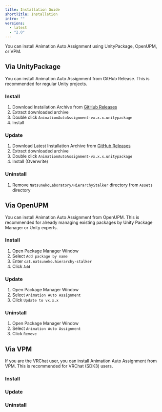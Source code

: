 ```yaml
---
title: Installation Guide
shortTitle: Installation
intro: ""
versions:
  - latest
  - "2.0"
---
```


You can install Animation Auto Assignment using UnityPackage, OpenUPM, or VPM.

## Via UnityPackage

You can install Animation Auto Assignment from GitHub Release.
This is recommended for regular Unity projects.

### Install

1. Download Installation Archive from [GitHub Releases](https://github.com/natsuneko-laboratory/animation-auto-assignment/releases)
2. Extract downloaded archive
3. Double click `AnimationAutoAssignment-vx.x.x.unitypackage`
4. Install

### Update

1. Download Latest Installation Archive from [GitHub Releases](https://github.com/natsuneko-laboratory/animation-auto-assignment/releases)
2. Extract downloaded archive
3. Double click `AnimationAutoAssignment-vx.x.x.unitypackage`
4. Install (Overwrite)

### Uninstall

1. Remove `NatsunekoLaboratory/HierarchyStalker` directory from `Assets` directory

## Via OpenUPM

You can install Animation Auto Assignment from OpenUPM.
This is recommended for already managing existing packages by Unity Package Manager or Unity experts.

### Install

1. Open Package Manager Window
1. Select `Add package by name`
1. Enter `cat.natsuneko.hierarchy-stalker`
1. Click `Add`

### Update

1. Open Package Manager Window
2. Select `Animation Auto Assignment`
3. Click `Update to vx.x.x`

### Uninstall

1. Open Package Manager Window
2. Select `Animation Auto Assignment`
3. Click `Remove`

## Via VPM

If you are the VRChat user, you can install Animation Auto Assignment from VPM. This is recommended for VRChat (SDK3) users.

### Install

### Update

### Uninstall
